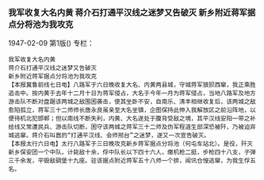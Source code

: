 ### 我军收复大名内黄  蒋介石打通平汉线之迷梦又告破灭  新乡附近蒋军据点分将池为我攻克

1947-02-09
第1版()
专栏：

    我军收复大名内黄
    蒋介石打通平汉线之迷梦又告破灭
    新乡附近蒋军据点分将池为我攻克
    【本报冀鲁前线七日电】八路军于六日晚收复大名、内黄两县城，守城蒋军狼狈西窜，我正乘胜追击中。按内黄于去年十二月十日为蒋军侵占，大名于今年一月为蒋军侵占，当地八路军及地方游击队不断对盘踞该两城之敌围困袭击，使其坐卧不安，自南乐、清丰相继收复后，该两城之敌愈陷孤立，蒋军三十二师师长唐永良虽亲至大名坐镇，企图保持此伸入我解放区之前沿阵地，以便待机北犯邯郸；但以南线不断失利，内黄、大名遂处于腹背受敌之境，其平汉线安阳一带之补给线又常遭民兵、游击队切断，困守该两城之蒋军三十二师及伪军程道生部深恐被歼，乃被迫弃城逃窜。蒋介石叫嚣的“打通平汉线、会师邢台”之迷梦，遂又一次宣告破灭。
    【本报太行六日电】太行八路军于三日晚攻克新乡蒋军据点分将池（何屯车站北）。是役，歼灭新乡保安团一个中队，计毙敌十余，俘中队长以下四十六人，缴机枪二挺，步枪四十八支，子弹三千余发，平毁敌碉堡十九座。驻该据点附近蒋军五十八师一个排，闻讯仓惶逃窜，为我生俘五名。
